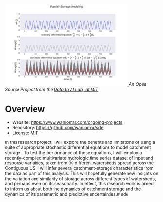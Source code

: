 <p align="left">
  <a href="https://dai.lids.mit.edu">
    <img alt="DAI-Lab" width=80% src="images/SDE_test.jpg" onerror="this.onerror=null;this.src='_static/dai-logo-white.png';"/>
  </a>
  <i>An Open Source Project from the <a href="https://dai.lids.mit.edu">Data to AI Lab, at MIT</a></i>
</p>


# Overview

* Website: https://www.waniomar.com/ongoing-projects
* Repository: https://github.com/waniomar/sde
* License: [MIT](https://github.com/waniomar/sde/blob/main/LICENSE)

In this research project, I will explore the benefits and limitations of using a suite of appropriate stochastic
differential equations to model catchment storage . To test the performance of these equations,
I will employ a recently-compiled multivariate hydrologic time series dataset of input and response variables,
taken from 30 different watersheds spread across the Contiguous US. I will infer several catchment-storage
characteristics from the data as part of this analysis. This will hopefully generate new insights on the variation
and similarity of storage across different types of watersheds, and perhaps even on its seasonality. In effect,
this research work is aimed to inform us about both the dynamics of catchment storage and the dynamics of its
parametric and predictive uncertainties.# sde
